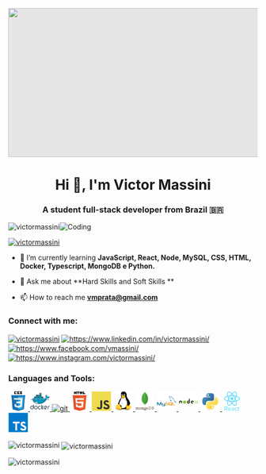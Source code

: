 <img style="display: block;-webkit-user-select: none;margin: auto;cursor: zoom-in;background-color: hsl(0, 0%, 90%);transition: background-color 300ms;" src="https://1099028l.ha.azioncdn.net/image/manutencao/manutencao.gif" width="1000" height="300">
<h1 align="center">Hi 👋, I'm Victor Massini</h1>
<h3 align="center">A student full-stack developer from Brazil 🇧🇷</h3>
<img align="right" width="400" src="https://media2.giphy.com/media/qgQUggAC3Pfv687qPC/giphy.gif?cid=790b76111757f567c9bf84d9e0eb6e692c7c8b2b7d3ae11e&rid=giphy.gif&ct=g" alt="Coding">

<p align="left"> <img src="https://komarev.com/ghpvc/?username=victormassini&label=Profile%20views&color=0e75b6&style=flat" alt="victormassini" /> </p>

<p align="left"> <a href="https://twitter.com/victormassini" target="blank"><img src="https://img.shields.io/twitter/follow/victormassini?logo=twitter&style=for-the-badge" alt="victormassini" /></a> </p>

- 🌱 I’m currently learning **JavaScript, React, Node, MySQL, CSS, HTML, Docker, Typescript, MongoDB e Python.**

- 💬 Ask me about **Hard Skills and Soft Skills **

- 📫 How to reach me **vmprata@gmail.com**

<h3 align="left">Connect with me:</h3>
<p align="left">
<a href="https://twitter.com/victormassini" target="blank"><img align="center" src="https://raw.githubusercontent.com/rahuldkjain/github-profile-readme-generator/master/src/images/icons/Social/twitter.svg" alt="victormassini" height="30" width="40" /></a>
<a href="https://linkedin.com/in/victormassini/" target="blank"><img align="center" src="https://raw.githubusercontent.com/rahuldkjain/github-profile-readme-generator/master/src/images/icons/Social/linked-in-alt.svg" alt="https://www.linkedin.com/in/victormassini/" height="30" width="40" /></a>
<a href="https://fb.com/vmassini/" target="blank"><img align="center" src="https://raw.githubusercontent.com/rahuldkjain/github-profile-readme-generator/master/src/images/icons/Social/facebook.svg" alt="https://www.facebook.com/vmassini/" height="30" width="40" /></a>
<a href="https://instagram.com/victormassini/" target="blank"><img align="center" src="https://raw.githubusercontent.com/rahuldkjain/github-profile-readme-generator/master/src/images/icons/Social/instagram.svg" alt="https://www.instagram.com/victormassini/" height="30" width="40" /></a>
</p>

<h3 align="left">Languages and Tools:</h3>
<p align="left"> <a href="https://www.w3schools.com/css/" target="_blank" rel="noreferrer"> <img src="https://raw.githubusercontent.com/devicons/devicon/master/icons/css3/css3-original-wordmark.svg" alt="css3" width="40" height="40"/> </a> <a href="https://www.docker.com/" target="_blank" rel="noreferrer"> <img src="https://raw.githubusercontent.com/devicons/devicon/master/icons/docker/docker-original-wordmark.svg" alt="docker" width="40" height="40"/> </a> <a href="https://git-scm.com/" target="_blank" rel="noreferrer"> <img src="https://www.vectorlogo.zone/logos/git-scm/git-scm-icon.svg" alt="git" width="40" height="40"/> </a> <a href="https://www.w3.org/html/" target="_blank" rel="noreferrer"> <img src="https://raw.githubusercontent.com/devicons/devicon/master/icons/html5/html5-original-wordmark.svg" alt="html5" width="40" height="40"/> </a> <a href="https://developer.mozilla.org/en-US/docs/Web/JavaScript" target="_blank" rel="noreferrer"> <img src="https://raw.githubusercontent.com/devicons/devicon/master/icons/javascript/javascript-original.svg" alt="javascript" width="40" height="40"/> </a> <a href="https://www.linux.org/" target="_blank" rel="noreferrer"> <img src="https://raw.githubusercontent.com/devicons/devicon/master/icons/linux/linux-original.svg" alt="linux" width="40" height="40"/> </a> <a href="https://www.mongodb.com/" target="_blank" rel="noreferrer"> <img src="https://raw.githubusercontent.com/devicons/devicon/master/icons/mongodb/mongodb-original-wordmark.svg" alt="mongodb" width="40" height="40"/> </a> <a href="https://www.mysql.com/" target="_blank" rel="noreferrer"> <img src="https://raw.githubusercontent.com/devicons/devicon/master/icons/mysql/mysql-original-wordmark.svg" alt="mysql" width="40" height="40"/> </a> <a href="https://nodejs.org" target="_blank" rel="noreferrer"> <img src="https://raw.githubusercontent.com/devicons/devicon/master/icons/nodejs/nodejs-original-wordmark.svg" alt="nodejs" width="40" height="40"/> </a> <a href="https://www.python.org" target="_blank" rel="noreferrer"> <img src="https://raw.githubusercontent.com/devicons/devicon/master/icons/python/python-original.svg" alt="python" width="40" height="40"/> </a> <a href="https://reactjs.org/" target="_blank" rel="noreferrer"> <img src="https://raw.githubusercontent.com/devicons/devicon/master/icons/react/react-original-wordmark.svg" alt="react" width="40" height="40"/> </a> <a href="https://www.typescriptlang.org/" target="_blank" rel="noreferrer"> <img src="https://raw.githubusercontent.com/devicons/devicon/master/icons/typescript/typescript-original.svg" alt="typescript" width="40" height="40"/> </a> </p>

<p><img align="left" src="https://github-readme-stats.vercel.app/api/top-langs?username=victormassini&show_icons=true&locale=en&layout=compact" alt="victormassini" /></p>

<p>&nbsp;<img align="center" src="https://github-readme-stats.vercel.app/api?username=victormassini&show_icons=true&locale=en" alt="victormassini" /></p>

<p><img align="center" src="https://github-readme-streak-stats.herokuapp.com/?user=victormassini&" alt="victormassini" /></p>
